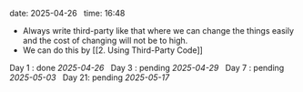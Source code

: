 date: 2025-04-26  
time: 16:48  

- Always write third-party like that where we can change the things easily and the cost of changing will not be to high.
- We can do this by  [[2. Using Third-Party Code]]
  

Day 1 : done *2025-04-26*  
Day 3 : pending *2025-04-29*  
Day 7 : pending *2025-05-03*  
Day 21: pending *2025-05-17*